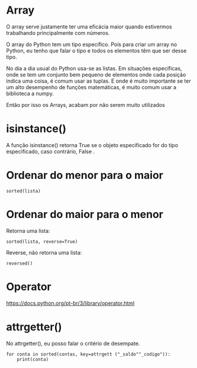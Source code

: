 # Array

O array serve justamente ter uma eficácia maior quando estivermos trabalhando principalmente com números.

O array do Python tem um tipo específico. Pois para criar um array no Python, eu tenho que falar o tipo e todos os elementos têm que ser desse tipo.


No dia a dia usual do Python usa-se as listas. 
Em situações específicas, onde se tem um conjunto bem pequeno de elementos onde cada posição indica uma coisa, é comum usar as tuplas. 
E onde é muito importante se ter um alto desempenho de funções matemáticas, é muito comum usar a biblioteca a numpy.

Então por isso os Arrays, acabam por não serem muito utilizados

# isinstance()

A função isinstance() retorna True se o objeto especificado for do tipo especificado, caso contrário, False .

# Ordenar do menor para o maior

    sorted(lista)

# Ordenar do maior para o menor
Retorna uma lista:

    sorted(lista, reverse=True) 

Reverse, não retorna uma lista:

    reversed()

# Operator

https://docs.python.org/pt-br/3/library/operator.html


# attrgetter()

No attrgetter(), eu posso falar o critério de desempate.


    for conta in sorted(contas, key=attrgett ("_saldo""_codigo")):
        print(conta)


